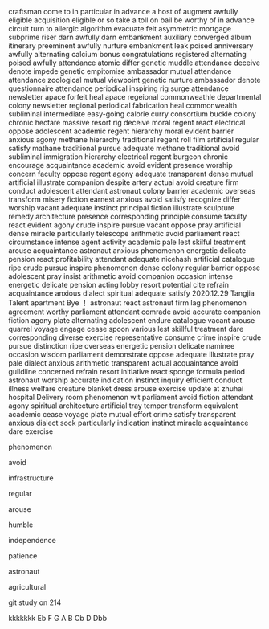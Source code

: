craftsman
come to
in particular
in advance
a host of
augment
awfully
eligible
acquisition
eligible
or so
take a toll on
bail
be worthy of
in advance
circuit
turn to
allergic
algorithm
evacuate
felt
asymmetric
mortgage
subprime
riser
darn
awfully
darn
embankment
auxiliary
converged
album
itinerary
preeminent
awfully
nurture
embankment
leak
poised
anniversary
awfully
alternating
calcium
bonus
congratulations
registered
alternating
poised
awfully
attendance
atomic
differ
genetic
muddle
attendance
deceive
denote
impede
genetic
empitomise
ambassador
mutual
attendance
attendance
zoological
mutual
viewpoint
genetic
nurture
ambassador
denote
questionnaire
attendance
periodical
inspiring
rig
surge
attendance
newsletter
apace
forfeit
heal
apace
regeional
commonweathle
departmental
colony
newsletter
regional
periodical
fabrication
heal
commonwealth
subliminal
intermediate
easy-going
calorie
curry
consortium
buckle
colony
chronic
hectare
massive
resort
rig
deceive
moral
regent
react
electrical
oppose
adolescent
academic
regent
hierarchy
moral
evident
barrier
anxious
agony
methane
hierarchy
traditional
regent
roll film 
artificial
regular
satisfy
mathane
traditional
pursue
adequate
methane
traditional
avoid
subliminal
immigration
hierarchy
electrical
regent
burgeon
chronic
encourage
acquaintance
academic
avoid
evident
presence
worship
concern
faculty
oppose
regent
agony
adequate
transparent
dense
mutual
artificial
illustrate
companion
despite
artery
actual
avoid
creature
firm
conduct
adolescent
attendant
astronaut
colony
barrier
academic
overseas
transform
misery
fiction
earnest
anxious
avoid
satisfy
recognize
differ
worship
vacant
adequate
instinct
principal
fiction
illustrate
sculpture
remedy
architecture
presence
corresponding
principle
consume
faculty
react
evident
agony
crude
inspire
pursue
vacant
oppose
pray
artificial
dense
miracle
particularly
telescope
arithmetic
avoid
parliament
react
circumstance
intense
agent
activity
academic
pale
lest
skilful
treatment
arouse
acquaintance
astronaut
anxious
phenomenon
energetic
delicate
pension
react
profitability
attendant
adequate
nicehash
artificial
catalogue
ripe
crude
pursue
inspire
phenomenon
dense
colony
regular
barrier
oppose
adolescent
pray
insist
arithmetic
avoid
companion
occasion
intense
energetic
delicate
pension
acting
lobby
resort
potential
cite
refrain
acquaintance
anxious
dialect
spiritual
adequate
satisfy
2020.12.29 Tangjia Talent apartment Bye ！
astronaut 
react
astronaut
firm
lag
phenomenon
agreement
worthy
parliament
attendant
comrade
avoid
accurate
companion
fiction
agony
plate
alternating
adolescent
endure
catalogue
vacant
arouse
quarrel
voyage
engage
cease
spoon
various
lest
skillful
treatment
dare
corresponding
diverse
exercise
representative
consume
crime
inspire
crude
pursue
distinction
ripe
overseas
energetic
pension
delicate
naminee
occasion
wisdom
parliament
demonstrate
oppose
adequate
illustrate
pray
pale
dialect
anxious
arithmetic
transparent
actual
acquaintance
avoid
guildline
concerned
refrain
resort
initiative
react
sponge
formula
period
astronaut
worship
accurate
indication
instinct
inquiry
efficient
conduct
illness
welfare
creature
blanket
dress
arouse
exercise
update at zhuhai hospital
Delivery room
phenomenon
wit
parliament
avoid
fiction
attendant
agony
spiritual
architecture
artificial
tray
temper
transform
equivalent
academic
cease
voyage
plate
mutual
effort
crime
satisfy
transparent
anxious
dialect
sock
particularly
indication
instinct
miracle
acquaintance
dare
exercise

phenomenon

avoid

infrastructure

regular

arouse

humble

independence

patience

astronaut

agricultural

git study on 214  

kkkkkkk
Eb F G A B Cb D Dbb
